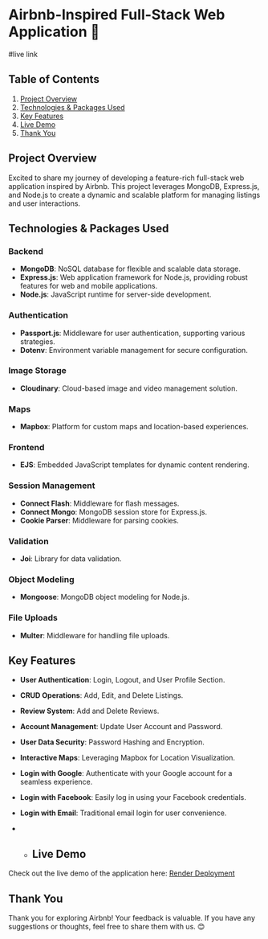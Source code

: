 # Airbnb-Inspired Full-Stack Web Application 🚀

#live link

## Table of Contents
1. [Project Overview](#project-overview)
2. [Technologies & Packages Used](#technologies--packages-used)
3. [Key Features](#key-features)
4. [Live Demo](#live-demo)
5. [Thank You](#thank-you)

## Project Overview
Excited to share my journey of developing a feature-rich full-stack web application inspired by Airbnb. This project leverages MongoDB, Express.js, and Node.js to create a dynamic and scalable platform for managing listings and user interactions.

## Technologies & Packages Used

### Backend
- **MongoDB**: NoSQL database for flexible and scalable data storage.
- **Express.js**: Web application framework for Node.js, providing robust features for web and mobile applications.
- **Node.js**: JavaScript runtime for server-side development.

### Authentication
- **Passport.js**: Middleware for user authentication, supporting various strategies.
- **Dotenv**: Environment variable management for secure configuration.

### Image Storage
- **Cloudinary**: Cloud-based image and video management solution.

### Maps
- **Mapbox**: Platform for custom maps and location-based experiences.

### Frontend
- **EJS**: Embedded JavaScript templates for dynamic content rendering.

### Session Management
- **Connect Flash**: Middleware for flash messages.
- **Connect Mongo**: MongoDB session store for Express.js.
- **Cookie Parser**: Middleware for parsing cookies.

### Validation
- **Joi**: Library for data validation.

### Object Modeling
- **Mongoose**: MongoDB object modeling for Node.js.

### File Uploads
- **Multer**: Middleware for handling file uploads.

## Key Features
- **User Authentication**: Login, Logout, and User Profile Section.
- **CRUD Operations**: Add, Edit, and Delete Listings.
- **Review System**: Add and Delete Reviews.
- **Account Management**: Update User Account and Password.
- **User Data Security**: Password Hashing and Encryption.
- **Interactive Maps**: Leveraging Mapbox for Location Visualization.
- **Login with Google**: Authenticate with your Google account for a seamless experience.
- **Login with Facebook**: Easily log in using your Facebook credentials.
- **Login with Email**: Traditional email login for user convenience.

- - ## Live Demo
Check out the live demo of the application here: [Render Deployment](https://airbnb-412m.onrender.com)

## Thank You
Thank you for exploring Airbnb! Your feedback is valuable. If you have any suggestions or thoughts, feel free to share them with us. 😊

